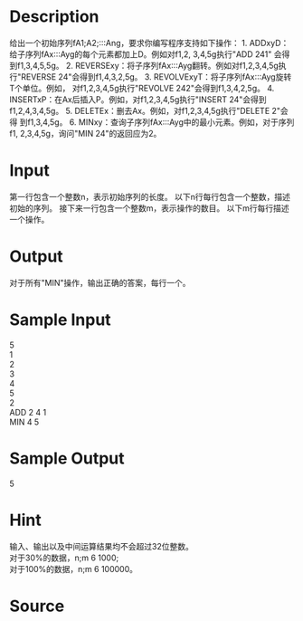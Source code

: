 
# Description

<div class="content">给出一个初始序列fA1;A2;:::Ang，要求你编写程序支持如下操作：
1. ADDxyD：给子序列fAx:::Ayg的每个元素都加上D。例如对f1,2,
3,4,5g执行&#34;ADD 241&#34; 会得到f1,3,4,5,5g。
2. REVERSExy：将子序列fAx:::Ayg翻转。例如对f1,2,3,4,5g执
行&#34;REVERSE 24&#34;会得到f1,4,3,2,5g。
3. REVOLVExyT：将子序列fAx:::Ayg旋转T个单位。例如，
对f1,2,3,4,5g执行&#34;REVOLVE 242&#34;会得到f1,3,4,2,5g。
4. INSERTxP：在Ax后插入P。例如，对f1,2,3,4,5g执行&#34;INSERT
24&#34;会得到f1,2,4,3,4,5g。
5. DELETEx：删去Ax。例如，对f1,2,3,4,5g执行&#34;DELETE 2&#34;会得
到f1,3,4,5g。
6. MINxy：查询子序列fAx:::Ayg中的最小元素。例如，对于序列f1,
2,3,4,5g，询问&#34;MIN 24&#34;的返回应为2。</div>

# Input

<div class="content">第一行包含一个整数n，表示初始序列的长度。
以下n行每行包含一个整数，描述初始的序列。
接下来一行包含一个整数m，表示操作的数目。
以下m行每行描述一个操作。</div>

# Output

<div class="content">对于所有&#34;MIN&#34;操作，输出正确的答案，每行一个。</div>

# Sample Input

<div class="content"><span class="sampledata">5<br/>
1<br/>
2<br/>
3<br/>
4<br/>
5<br/>
2<br/>
ADD 2 4 1<br/>
MIN 4 5<br/>
</span></div>

# Sample Output

<div class="content"><span class="sampledata">5</span></div>

# Hint

<div class="content"><p>输入、输出以及中间运算结果均不会超过32位整数。<br/>
对于30%的数据，n;m 6 1000;<br/>
对于100%的数据，n;m 6 100000。</p></div>

# Source

<div class="content"><p><a href="problemset.php?search="></a></p></div>

